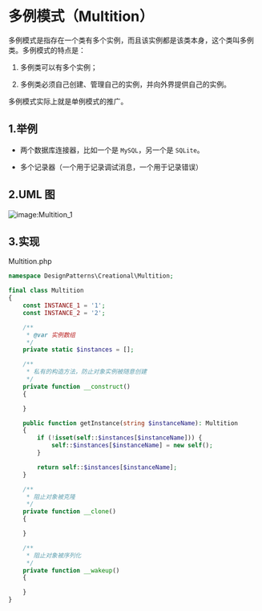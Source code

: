 # 多例模式（Multition）

多例模式是指存在一个类有多个实例，而且该实例都是该类本身，这个类叫多例类。多例模式的特点是：

1. 多例类可以有多个实例；

2. 多例类必须自己创建、管理自己的实例，并向外界提供自己的实例。

多例模式实际上就是单例模式的推广。

## 1.举例

+ 两个数据库连接器，比如一个是 `MySQL`，另一个是 `SQLite`。

+ 多个记录器（一个用于记录调试消息，一个用于记录错误）

## 2.UML 图

![image:Multition_1](https://github.com/TomatoZ7/notes-of-tz/blob/master/Programming/DesignPatterns/images/Multition_1.jpg)

## 3.实现

Multition.php

```php
namespace DesignPatterns\Creational\Multition;

final class Multition
{
    const INSTANCE_1 = '1';
    const INSTANCE_2 = '2';

    /**
     * @var 实例数组
     */
    private static $instances = [];

    /**
     * 私有的构造方法，防止对象实例被随意创建
     */
    private function __construct()
    {

    }

    public function getInstance(string $instanceName): Multition
    {
        if (!isset(self::$instances[$instanceName])) {
            self::$instances[$instanceName] = new self();
        }

        return self::$instances[$instanceName];
    }

    /**
     * 阻止对象被克隆
     */
    private function __clone()
    {

    }

    /**
     * 阻止对象被序列化
     */
    private function __wakeup()
    {

    }
}
```